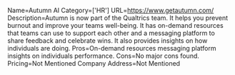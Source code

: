 Name=Autumn AI
Category=['HR']
URL=https://www.getautumn.com/
Description=Autumn is now part of the Qualtrics team. It helps you prevent burnout and improve your teams well-being. It has on-demand resources that teams can use to support each other and a messaging platform to share feedback and celebrate wins. It also provides insights on how individuals are doing.
Pros=On-demand resources messaging platform insights on individuals performance.
Cons=No major cons found.
Pricing=Not Mentioned
Company Address=Not Mentioned
